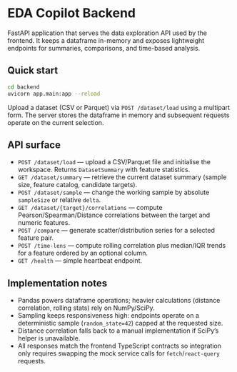 # EDA Copilot Backend

FastAPI application that serves the data exploration API used by the frontend. It keeps a dataframe in-memory and exposes lightweight endpoints for summaries, comparisons, and time-based analysis.

## Quick start

```bash
cd backend
uvicorn app.main:app --reload
```

Upload a dataset (CSV or Parquet) via `POST /dataset/load` using a multipart form. The server stores the dataframe in memory and subsequent requests operate on the current selection.

## API surface

- `POST /dataset/load` — upload a CSV/Parquet file and initialise the workspace. Returns `DatasetSummary` with feature statistics.
- `GET /dataset/summary` — retrieve the current dataset summary (sample size, feature catalog, candidate targets).
- `POST /dataset/sample` — change the working sample by absolute `sampleSize` or relative `delta`.
- `GET /dataset/{target}/correlations` — compute Pearson/Spearman/Distance correlations between the target and numeric features.
- `POST /compare` — generate scatter/distribution series for a selected feature pair.
- `POST /time-lens` — compute rolling correlation plus median/IQR trends for a feature ordered by an optional column.
- `GET /health` — simple heartbeat endpoint.

## Implementation notes

- Pandas powers dataframe operations; heavier calculations (distance correlation, rolling stats) rely on NumPy/SciPy.
- Sampling keeps responsiveness high: endpoints operate on a deterministic sample (`random_state=42`) capped at the requested size.
- Distance correlation falls back to a manual implementation if SciPy’s helper is unavailable.
- All responses match the frontend TypeScript contracts so integration only requires swapping the mock service calls for `fetch`/`react-query` requests.
